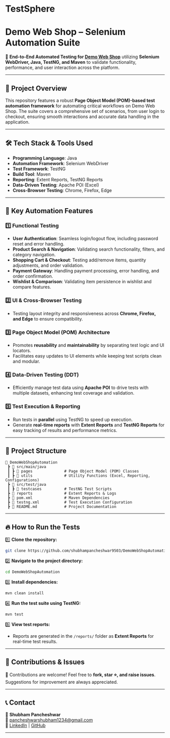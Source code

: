 # TestSphere

# **Demo Web Shop – Selenium Automation Suite**  

🚀 **End-to-End Automated Testing for [Demo Web Shop](https://demowebshop.tricentis.com/)** utilizing **Selenium WebDriver, Java, TestNG, and Maven** to validate functionality, performance, and user interaction across the platform.  

---

## 🔹 **Project Overview**  
This repository features a robust **Page Object Model (POM)-based test automation framework** for automating critical workflows on Demo Web Shop. The suite covers a comprehensive set of scenarios, from user login to checkout, ensuring smooth interactions and accurate data handling in the application.

---

## 🛠 **Tech Stack & Tools Used**  
- **Programming Language**: Java  
- **Automation Framework**: Selenium WebDriver  
- **Test Framework**: TestNG  
- **Build Tool**: Maven  
- **Reporting**: Extent Reports, TestNG Reports  
- **Data-Driven Testing**: Apache POI (Excel)  
- **Cross-Browser Testing**: Chrome, Firefox, Edge  

---

## 📌 **Key Automation Features**  

### **1️⃣ Functional Testing**  
- **User Authentication**: Seamless login/logout flow, including password reset and error handling.  
- **Product Search & Navigation**: Validating search functionality, filters, and category navigation.  
- **Shopping Cart & Checkout**: Testing add/remove items, quantity adjustments, and order validation.  
- **Payment Gateway**: Handling payment processing, error handling, and order confirmation.  
- **Wishlist & Comparison**: Validating item persistence in wishlist and compare features.

### **2️⃣ UI & Cross-Browser Testing**  
- Testing layout integrity and responsiveness across **Chrome, Firefox, and Edge** to ensure compatibility.  

### **3️⃣ Page Object Model (POM) Architecture**  
- Promotes **reusability** and **maintainability** by separating test logic and UI locators.  
- Facilitates easy updates to UI elements while keeping test scripts clean and modular.

### **4️⃣ Data-Driven Testing (DDT)**  
- Efficiently manage test data using **Apache POI** to drive tests with multiple datasets, enhancing test coverage and validation.

### **5️⃣ Test Execution & Reporting**  
- Run tests in **parallel** using TestNG to speed up execution.  
- Generate **real-time reports** with **Extent Reports** and **TestNG Reports** for easy tracking of results and performance metrics.

---

## 📂 **Project Structure**  
```
📂 DemoWebShopAutomation
 ┣ 📂 src/main/java
 ┃ ┣ 📂 pages              # Page Object Model (POM) Classes
 ┃ ┣ 📂 utils              # Utility Functions (Excel, Reporting, Configurations)
 ┣ 📂 src/test/java
 ┃ ┣ 📂 testcases          # TestNG Test Scripts
 ┣ 📂 reports              # Extent Reports & Logs
 ┣ 📜 pom.xml              # Maven Dependencies
 ┣ 📜 testng.xml           # Test Execution Configuration
 ┣ 📜 README.md            # Project Documentation
```

---

## 🔥 **How to Run the Tests**  

1️⃣ **Clone the repository:**  
```bash
git clone https://github.com/shubhampancheshwar9503/DemoWebShopAutomation.git
```

2️⃣ **Navigate to the project directory:**  
```bash
cd DemoWebShopAutomation
```

3️⃣ **Install dependencies:**  
```bash
mvn clean install
```

4️⃣ **Run the test suite using TestNG:**  
```bash
mvn test
```

5️⃣ **View test reports:**  
- Reports are generated in the `/reports/` folder as **Extent Reports** for real-time test results.  

---

## 📌 **Contributions & Issues**  
🔹 Contributions are welcome! Feel free to **fork, star ⭐, and raise issues**. Suggestions for improvement are always appreciated.  

---

## 📞 **Contact**  
👤 **Shubham Pancheshwar**  
📧 [pancheshwarshubham1234@gmail.com](mailto:pancheshwarshubham1234@gmail.com)  
🔗 [LinkedIn](https://www.linkedin.com/in/shubham9503/) | [GitHub](https://github.com/shubhampancheshwar9503/)  

---
